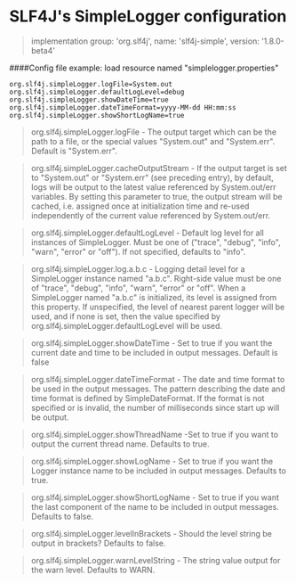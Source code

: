 # SLF4J's SimpleLogger configuration 
> implementation group: 'org.slf4j', name: 'slf4j-simple', version: '1.8.0-beta4'


####Config file example:
load resource named "simplelogger.properties"
```properties 
org.slf4j.simpleLogger.logFile=System.out
org.slf4j.simpleLogger.defaultLogLevel=debug
org.slf4j.simpleLogger.showDateTime=true
org.slf4j.simpleLogger.dateTimeFormat=yyyy-MM-dd HH:mm:ss
org.slf4j.simpleLogger.showShortLogName=true
```


> org.slf4j.simpleLogger.logFile - The output target which can be the path to a file, or the special values "System.out" and "System.err". Default is "System.err".

> org.slf4j.simpleLogger.cacheOutputStream - If the output target is set to "System.out" or "System.err" (see preceding entry), by default, logs will be output to the latest value referenced by System.out/err variables. By setting this parameter to true, the output stream will be cached, i.e. assigned once at initialization time and re-used independently of the current value referenced by System.out/err.

> org.slf4j.simpleLogger.defaultLogLevel - Default log level for all instances of SimpleLogger. Must be one of ("trace", "debug", "info", "warn", "error" or "off"). If not specified, defaults to "info".

> org.slf4j.simpleLogger.log.a.b.c - Logging detail level for a SimpleLogger instance named "a.b.c". Right-side value must be one of "trace", "debug", "info", "warn", "error" or "off". When a SimpleLogger named "a.b.c" is initialized, its level is assigned from this property. If unspecified, the level of nearest parent logger will be used, and if none is set, then the value specified by org.slf4j.simpleLogger.defaultLogLevel will be used.

> org.slf4j.simpleLogger.showDateTime - Set to true if you want the current date and time to be included in output messages. Default is false

> org.slf4j.simpleLogger.dateTimeFormat - The date and time format to be used in the output messages. The pattern describing the date and time format is defined by SimpleDateFormat. If the format is not specified or is invalid, the number of milliseconds since start up will be output.

> org.slf4j.simpleLogger.showThreadName -Set to true if you want to output the current thread name. Defaults to true.

> org.slf4j.simpleLogger.showLogName - Set to true if you want the Logger instance name to be included in output messages. Defaults to true.

> org.slf4j.simpleLogger.showShortLogName - Set to true if you want the last component of the name to be included in output messages. Defaults to false.

> org.slf4j.simpleLogger.levelInBrackets - Should the level string be output in brackets? Defaults to false.

> org.slf4j.simpleLogger.warnLevelString - The string value output for the warn level. Defaults to WARN.

